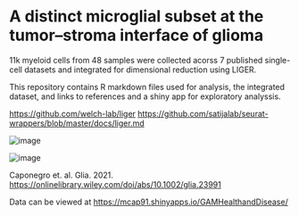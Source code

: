 # A distinct microglial subset at the tumor–stroma interface of glioma

11k myeloid cells from 48 samples were collected acorss 7 published single-cell datasets and integrated for dimensional reduction using LIGER.

This repository contains R markdown files used for analysis, the integrated dataset, and links to references and a shiny app for exploratory analyssis. 

https://github.com/welch-lab/liger
https://github.com/satijalab/seurat-wrappers/blob/master/docs/liger.md

![image](https://user-images.githubusercontent.com/36866996/116314721-51732180-a764-11eb-925f-eeba1c1c888f.png)

![image](https://user-images.githubusercontent.com/36866996/116314570-1ec92900-a764-11eb-8b4c-3d88d45590a5.png)

Caponegro et. al. Glia. 2021. https://onlinelibrary.wiley.com/doi/abs/10.1002/glia.23991

Data can be viewed at https://mcap91.shinyapps.io/GAMHealthandDisease/
